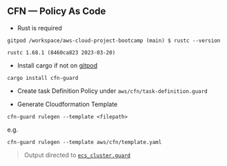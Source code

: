 ## CFN  —  Policy As Code


- Rust is required

```
gitpod /workspace/aws-cloud-project-bootcamp (main) $ rustc --version

rustc 1.68.1 (8460ca823 2023-03-20)
```


- Install cargo if not on [gitpod](../../.gitpod.yml#7)

```
cargo install cfn-guard
```

- Create task Definition Policy under `aws/cfn/task-definition.guard`

- Generate Cloudformation Template
```
cfn-guard rulegen --template <filepath>
```
e.g.
```
cfn-guard rulegen --template aws/cfn/template.yaml
``` 

> Output directed to [`ecs_cluster.guard`](../../aws/cfn/ecs_cluster.guard) 